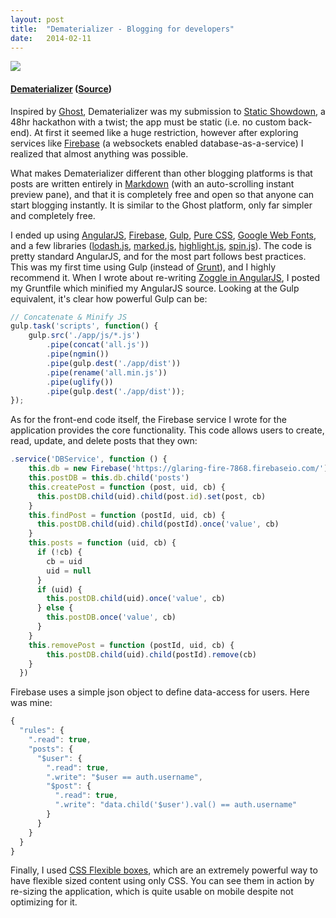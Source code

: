 ```yaml
---
layout: post
title:  "Dematerializer - Blogging for developers"
date:   2014-02-11
---
```


[![](http://1.bp.blogspot.com/-eDTRKhEo3Nk/UvnTBuNfD8I/AAAAAAAAB3g/0Tp203WCTlQ/s1600/Selection_086.png)](http://dematerializer.zolmeister.com/#/)

#### [Dematerializer](http://dematerializer.zolmeister.com/#/) ([Source](https://github.com/Zolmeister/dematerializer))
Inspired by [Ghost](https://ghost.org/), Dematerializer was my submission to [Static Showdown](http://www.staticshowdown.com/app/teams/55dbeca986f875e1d1cb4d51e2fc42e4/entry), a 48hr hackathon with a twist; the app must be static (i.e. no custom back-end). At first it seemed like a huge restriction, however after exploring services like&nbsp;[Firebase](https://www.firebase.com/)&nbsp;(a websockets enabled database-as-a-service) I realized that almost anything was possible.

What makes Dematerializer different than other blogging platforms is that posts are written entirely in [Markdown](https://daringfireball.net/projects/markdown/) (with an auto-scrolling instant preview pane), and that it is completely free and open so that anyone can start blogging instantly. It is similar to the Ghost platform, only far simpler and completely free.

I ended up using [AngularJS](http://angularjs.org/), [Firebase](https://www.firebase.com/), [Gulp](http://gulpjs.com/), [Pure CSS](http://purecss.io/), [Google Web Fonts](http://www.google.com/fonts), and a few libraries ([lodash.js](http://lodash.com/), [marked.js](https://github.com/chjj/marked), [highlight.js](http://highlightjs.org/), [spin.js](http://fgnass.github.io/spin.js/)). The code is pretty standard AngularJS, and for the most part follows best practices. This was my first time using Gulp (instead of [Grunt](http://gruntjs.com/)), and I highly recommend it. When I wrote about re-writing [Zoggle in AngularJS](http://www.zolmeister.com/2014/01/zoggle-rewritten-using-angularjs.html), I posted my Gruntfile which minified my AngularJS source. Looking at the Gulp equivalent, it's clear how powerful Gulp can be:
```js
// Concatenate & Minify JS
gulp.task('scripts', function() {
    gulp.src('./app/js/*.js')
        .pipe(concat('all.js'))
        .pipe(ngmin())
        .pipe(gulp.dest('./app/dist'))
        .pipe(rename('all.min.js'))
        .pipe(uglify())
        .pipe(gulp.dest('./app/dist'));
});
```
As for the front-end code itself, the Firebase service I wrote for the application provides the core functionality. This code allows users to create, read, update, and delete posts that they own:
```js
.service('DBService', function () {
    this.db = new Firebase('https://glaring-fire-7868.firebaseio.com/')
    this.postDB = this.db.child('posts')
    this.createPost = function (post, uid, cb) {
      this.postDB.child(uid).child(post.id).set(post, cb)
    }
    this.findPost = function (postId, uid, cb) {
      this.postDB.child(uid).child(postId).once('value', cb)
    }
    this.posts = function (uid, cb) {
      if (!cb) {
        cb = uid
        uid = null
      }
      if (uid) {
        this.postDB.child(uid).once('value', cb)
      } else {
        this.postDB.once('value', cb)
      }
    }
    this.removePost = function (postId, uid, cb) {
        this.postDB.child(uid).child(postId).remove(cb)
    }
  })
```
Firebase uses a simple json object to define data-access for users. Here was mine:
```js
{
  "rules": {
    ".read": true,
    "posts": {
      "$user": {
        ".read": true,
        ".write": "$user == auth.username",
        "$post": {
          ".read": true,
          ".write": "data.child('$user').val() == auth.username"
        }
      }
    }
  }
}
```
Finally, I used&nbsp;[CSS Flexible boxes](https://developer.mozilla.org/en-US/docs/Web/Guide/CSS/Flexible_boxes), which are an extremely powerful way to have flexible sized content using only CSS. You can see them in action by re-sizing the application, which is quite usable on mobile despite not optimizing for it.
